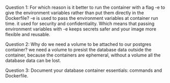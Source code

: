 Question 1:   For which reason is it better to run the container with a flag -e to give the environment variables rather than put them directly in the Dockerfile?
    -e is used to pass the environment variables at container run time. it used for security and confidentiality. Which means that passing environment variables with -e keeps secrets safer and your image more flexible and reusable. 

Question 2:  Why do we need a volume to be attached to our postgres container? 
    we need a volume to presist the database data outside the container, because the containers are ephemeral, without a volume all the database data can be lost. 


Question 3:  Document your database container essentials: commands and Dockerfile.